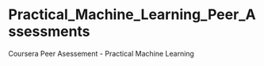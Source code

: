 # Practical_Machine_Learning_Peer_Assessments
Coursera Peer Asessement - Practical Machine Learning
